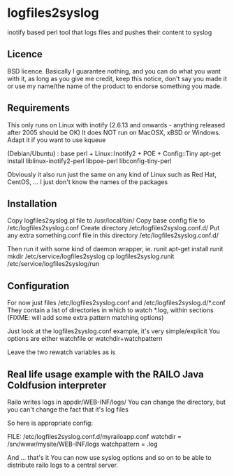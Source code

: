 logfiles2syslog
===============

inotify based perl tool that logs files and pushes their content to syslog

Licence
-------
BSD licence. Basically I guarantee nothing, and you can do what you want with it, as long as you give me credit, keep this notice, don't say you made it or use my name/the name of the product to endorse something you made.

Requirements
------------

This only runs on Linux with inotify (2.6.13 and onwards - anything released after 2005 should be OK)
It does NOT run on MacOSX, xBSD or Windows. Adapt it if you want to use kqueue

(Debian/Ubuntu) : base perl + Linux::Inotify2 + POE + Config::Tiny
apt-get install liblinux-inotify2-perl libpoe-perl libconfig-tiny-perl

Obviously it also run just the same on any kind of Linux such as Red Hat, CentOS, ...
I just don't know the names of the packages


Installation
------------

Copy logfiles2syslog.pl file to /usr/local/bin/
Copy base config file to /etc/logfiles2syslog.conf
Create directory /etc/logfiles2syslog.conf.d/
Put any extra something.conf file in this directory /etc/logfiles2syslog.conf.d/

Then run it with some kind of daemon wrapper, ie. runit
apt-get install runit
mkdir /etc/service/logfiles2syslog
cp logfiles2syslog.runit /etc/service/logfiles2syslog/run


Configuration
-------------

For now just files /etc/logfiles2syslog.conf and /etc/logfiles2syslog.d/*.conf
They contain a list of directories in which to watch *.log, within sections
(FIXME: will add some extra pattern matching options)

Just look at the logfiles2syslog.conf example, it's very simple/explicit
You options are either watchfile or watchdir+watchpattern

Leave the two rewatch variables as is



Real life usage example with the RAILO Java Coldfusion interpreter
------------------------------------------------------------------

Railo writes logs in appdir/WEB-INF/logs/
You can change the directory, but you can't change the fact that it's log files

So here is appropriate config:

FILE: /etc/logfiles2syslog.conf.d/myrailoapp.conf
watchdir = /srv/www/mysite/WEB-INF/logs
watchpattern = .log

And ... that's it
You can now use syslog options and so on to be able to distribute railo logs to a central server.
